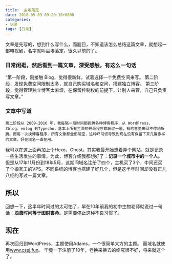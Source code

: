```yaml
---
title:  尘埃落定
date: 2018-05-09 09:20:10+0800
categories:
- 记录
tags: [日常]
---
```


文章是先写的，想到什么写什么，而题目，不知道该怎么总结这篇文章，就想起一部电视剧，名字就叫尘埃落定，很久以前的了。

<h3>日常闲逛，然后看到一篇文章，深受感触，有这么一句话</h3>

“第一阶段，刚接触 Blog，觉得很新鲜，试着选择一个免费空间来写。 
第二阶段，发现免费空间限制太多，就自己购买域名和空间，搭建独立博客。
第三阶段，觉得管理独立博客太麻烦，在保留控制权的前提下，让别人来管，自己只负责写文章。”

### 文章中写道

`第二阶段从 2009-2016 年，我每隔一段时间都折腾各种博客程序，从 WordPress、Zblog、emlog 到Typecho，基本上所有主流的开源程序都玩过一遍，有的甚至来回不停地折腾。而每一次换博客程序，所有文章都全部清空，这种坏习惯导致到现在没有保留下来几篇像样的文章，好在域名一直在用。`

我可以在这上面再加上个Hexo、Ghost。其实我最开始想着弄个网站，就是记录一些生活发生的事情。为此，博客介绍我都想好了：<strong>记录一个城市中的一个人。</strong> 但是从17年11月份到18年5月，这期间域名注册了四个，主机买了3个，中间还买了个搬瓦工的VPS。不同系统的博客也搭建了好几个，但是这半年时间却没有正儿八经的写过一篇文章。
<h2>所以</h2>
回想一下，这半年时间过的太可怕了，早在10年前我的初中生物老师就说过一句话：<strong>浪费时间等于图财害命</strong>。是需要停止这种不良习惯了。
<h2>现在</h2>
再次回归到WordPress，主题使用Adams，一个很简单大方的主题。
而域名就使用<a href="https://www.cssj.fun">www.cssj.fun</a>。 毕竟一下注册了10年，老换来换去的终究很不好，将来就这个了。


